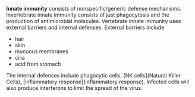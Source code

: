 **Innate immunity** consists of nonspecific/generic defense mechanisms. Invertebrate innate immunity consists of just phagocytosis and the production of antimicrobial molecules. Vertebrate innate immunity uses external barriers and internal defenses. External barriers include

- hair
- skin
- mucuous membranes
- cilia
- acid from stomach

The internal defenses include phagocytic cells, [NK cells](Natural Killer Cells), [inflammatory response](inflammatory response). Infected cells will also produce interferons to limit the spread of the virus.
